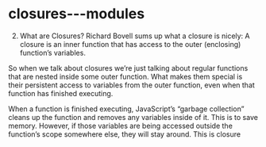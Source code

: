 # closures---modules

2. What are Closures?
Richard Bovell sums up what a closure is nicely: A closure is an inner function that has access to the outer (enclosing) function’s variables.

So when we talk about closures we’re just talking about regular functions that are nested inside some outer function. What makes them special is their persistent access to variables from the outer function, even when that function has finished executing.

When a function is finished executing, JavaScript’s “garbage collection” cleans up the function and removes any variables inside of it. This is to save memory. However, if those variables are being accessed outside the function’s scope somewhere else, they will stay around. This is closure

